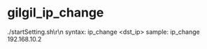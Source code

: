 # gilgil_ip_change

./startSetting.sh\r\n
syntax: ip_change <dst_ip>
sample: ip_change 192.168.10.2
